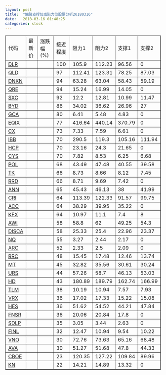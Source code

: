 ```yaml
---
layout: post
title:  "触碰支撑位或阻力位股票分析20180316"
date:   2018-03-16 01:48:25
categories: stock
---
```

<script type="text/javascript">
var stockList = []
stockList.push('gb_dlr');
stockList.push('gb_qld');
stockList.push('gb_dnkn');
stockList.push('gb_qre');
stockList.push('gb_sxc');
stockList.push('gb_byd');
stockList.push('gb_gca');
stockList.push('gb_eqix');
stockList.push('gb_cx');
stockList.push('gb_ibb');
stockList.push('gb_hcp');
stockList.push('gb_cys');
stockList.push('gb_pol');
stockList.push('gb_tk');
stockList.push('gb_rrd');
stockList.push('gb_ann');
stockList.push('gb_cri');
stockList.push('gb_acc');
stockList.push('gb_kfx');
stockList.push('gb_awi');
stockList.push('gb_disca');
stockList.push('gb_nq');
stockList.push('gb_arc');
stockList.push('gb_rrc');
stockList.push('gb_mt');
stockList.push('gb_urs');
stockList.push('gb_hd');
stockList.push('gb_tlm');
stockList.push('gb_vrx');
stockList.push('gb_hes');
stockList.push('gb_fnsr');
stockList.push('gb_sdlp');
stockList.push('gb_finl');
stockList.push('gb_vno');
stockList.push('gb_ava');
stockList.push('gb_cboe');
stockList.push('gb_kn');
</script>
<table border="1">
 <tr>
 <td>代码</td>
 <td>最新价</td>
 <td>涨跌幅(%)</td>
 <td>接近程度</td>
 <td>阻力1</td>
 <td>阻力2</td>
 <td>支撑1</td>
 <td>支撑2</td>
</tr>
  <tr id="dlr" class="red">
  <td><a href="http://stock.finance.sina.com.cn/usstock/quotes/DLR.html" target="_blank">DLR</a></td><td></td><td></td><td>100</td><td>105.9</td><td>112.23</td><td>96.56</td><td>0</td></tr>
  <tr id="qld" class="green">
  <td><a href="http://stock.finance.sina.com.cn/usstock/quotes/QLD.html" target="_blank">QLD</a></td><td></td><td></td><td>97</td><td>112.41</td><td>123.31</td><td>78.25</td><td>87.03</td></tr>
  <tr id="dnkn" class="green">
  <td><a href="http://stock.finance.sina.com.cn/usstock/quotes/DNKN.html" target="_blank">DNKN</a></td><td></td><td></td><td>94</td><td>63.28</td><td>63.04</td><td>58.43</td><td>59.19</td></tr>
  <tr id="qre" class="red">
  <td><a href="http://stock.finance.sina.com.cn/usstock/quotes/QRE.html" target="_blank">QRE</a></td><td></td><td></td><td>94</td><td>15.24</td><td>16.99</td><td>14.05</td><td>0</td></tr>
  <tr id="sxc" class="green">
  <td><a href="http://stock.finance.sina.com.cn/usstock/quotes/SXC.html" target="_blank">SXC</a></td><td></td><td></td><td>92</td><td>12.2</td><td>12.81</td><td>10.99</td><td>11.47</td></tr>
  <tr id="byd" class="red">
  <td><a href="http://stock.finance.sina.com.cn/usstock/quotes/BYD.html" target="_blank">BYD</a></td><td></td><td></td><td>86</td><td>34.02</td><td>36.62</td><td>26.96</td><td>27</td></tr>
  <tr id="gca" class="green">
  <td><a href="http://stock.finance.sina.com.cn/usstock/quotes/GCA.html" target="_blank">GCA</a></td><td></td><td></td><td>80</td><td>6.41</td><td>5.48</td><td>4.83</td><td>0</td></tr>
  <tr id="eqix" class="red">
  <td><a href="http://stock.finance.sina.com.cn/usstock/quotes/EQIX.html" target="_blank">EQIX</a></td><td></td><td></td><td>77</td><td>416.64</td><td>440.14</td><td>370.79</td><td>0</td></tr>
  <tr id="cx" class="red">
  <td><a href="http://stock.finance.sina.com.cn/usstock/quotes/CX.html" target="_blank">CX</a></td><td></td><td></td><td>73</td><td>7.33</td><td>7.59</td><td>6.61</td><td>0</td></tr>
  <tr id="ibb" class="green">
  <td><a href="http://stock.finance.sina.com.cn/usstock/quotes/IBB.html" target="_blank">IBB</a></td><td></td><td></td><td>70</td><td>290.5</td><td>119.3</td><td>105.16</td><td>111.94</td></tr>
  <tr id="hcp" class="red">
  <td><a href="http://stock.finance.sina.com.cn/usstock/quotes/HCP.html" target="_blank">HCP</a></td><td></td><td></td><td>70</td><td>23.16</td><td>24.3</td><td>21.65</td><td>0</td></tr>
  <tr id="cys" class="green">
  <td><a href="http://stock.finance.sina.com.cn/usstock/quotes/CYS.html" target="_blank">CYS</a></td><td></td><td></td><td>70</td><td>7.82</td><td>8.53</td><td>6.25</td><td>6.68</td></tr>
  <tr id="pol" class="red">
  <td><a href="http://stock.finance.sina.com.cn/usstock/quotes/POL.html" target="_blank">POL</a></td><td></td><td></td><td>68</td><td>43.49</td><td>47.48</td><td>40.55</td><td>39.58</td></tr>
  <tr id="tk" class="red">
  <td><a href="http://stock.finance.sina.com.cn/usstock/quotes/TK.html" target="_blank">TK</a></td><td></td><td></td><td>66</td><td>8.73</td><td>8.66</td><td>8.12</td><td>7.45</td></tr>
  <tr id="rrd" class="red">
  <td><a href="http://stock.finance.sina.com.cn/usstock/quotes/RRD.html" target="_blank">RRD</a></td><td></td><td></td><td>66</td><td>8.71</td><td>9.69</td><td>7.42</td><td>0</td></tr>
  <tr id="ann" class="red">
  <td><a href="http://stock.finance.sina.com.cn/usstock/quotes/ANN.html" target="_blank">ANN</a></td><td></td><td></td><td>65</td><td>45.43</td><td>46.13</td><td>38</td><td>41.99</td></tr>
  <tr id="cri" class="red">
  <td><a href="http://stock.finance.sina.com.cn/usstock/quotes/CRI.html" target="_blank">CRI</a></td><td></td><td></td><td>64</td><td>113.39</td><td>122.33</td><td>91.57</td><td>99.75</td></tr>
  <tr id="acc" class="red">
  <td><a href="http://stock.finance.sina.com.cn/usstock/quotes/ACC.html" target="_blank">ACC</a></td><td></td><td></td><td>64</td><td>38.29</td><td>39.95</td><td>35.22</td><td>0</td></tr>
  <tr id="kfx" class="green">
  <td><a href="http://stock.finance.sina.com.cn/usstock/quotes/KFX.html" target="_blank">KFX</a></td><td></td><td></td><td>64</td><td>10.97</td><td>11.1</td><td>7.4</td><td>8</td></tr>
  <tr id="awi" class="red">
  <td><a href="http://stock.finance.sina.com.cn/usstock/quotes/AWI.html" target="_blank">AWI</a></td><td></td><td></td><td>58</td><td>58.8</td><td>62</td><td>49.25</td><td>54.3</td></tr>
  <tr id="disca" class="green">
  <td><a href="http://stock.finance.sina.com.cn/usstock/quotes/DISCA.html" target="_blank">DISCA</a></td><td></td><td></td><td>58</td><td>25.33</td><td>25.4</td><td>22.96</td><td>23.37</td></tr>
  <tr id="nq" class="green">
  <td><a href="http://stock.finance.sina.com.cn/usstock/quotes/NQ.html" target="_blank">NQ</a></td><td></td><td></td><td>55</td><td>3.27</td><td>2.44</td><td>2.17</td><td>0</td></tr>
  <tr id="arc" class="green">
  <td><a href="http://stock.finance.sina.com.cn/usstock/quotes/ARC.html" target="_blank">ARC</a></td><td></td><td></td><td>52</td><td>2.33</td><td>2.5</td><td>2.09</td><td>0</td></tr>
  <tr id="rrc" class="red">
  <td><a href="http://stock.finance.sina.com.cn/usstock/quotes/RRC.html" target="_blank">RRC</a></td><td></td><td></td><td>48</td><td>15.45</td><td>17.48</td><td>12.46</td><td>13.74</td></tr>
  <tr id="mt" class="red">
  <td><a href="http://stock.finance.sina.com.cn/usstock/quotes/MT.html" target="_blank">MT</a></td><td></td><td></td><td>45</td><td>32.82</td><td>35.56</td><td>30.61</td><td>30.24</td></tr>
  <tr id="urs" class="green">
  <td><a href="http://stock.finance.sina.com.cn/usstock/quotes/URS.html" target="_blank">URS</a></td><td></td><td></td><td>44</td><td>57.26</td><td>58.7</td><td>46.13</td><td>53.03</td></tr>
  <tr id="hd" class="red">
  <td><a href="http://stock.finance.sina.com.cn/usstock/quotes/HD.html" target="_blank">HD</a></td><td></td><td></td><td>43</td><td>180.89</td><td>189.79</td><td>162.74</td><td>166.99</td></tr>
  <tr id="tlm" class="green">
  <td><a href="http://stock.finance.sina.com.cn/usstock/quotes/TLM.html" target="_blank">TLM</a></td><td></td><td></td><td>38</td><td>10.19</td><td>10.94</td><td>7.57</td><td>7.93</td></tr>
  <tr id="vrx" class="red">
  <td><a href="http://stock.finance.sina.com.cn/usstock/quotes/VRX.html" target="_blank">VRX</a></td><td></td><td></td><td>36</td><td>17.02</td><td>17.33</td><td>15.22</td><td>15.08</td></tr>
  <tr id="hes" class="green">
  <td><a href="http://stock.finance.sina.com.cn/usstock/quotes/HES.html" target="_blank">HES</a></td><td></td><td></td><td>36</td><td>51.62</td><td>54.52</td><td>44.21</td><td>47.84</td></tr>
  <tr id="fnsr" class="red">
  <td><a href="http://stock.finance.sina.com.cn/usstock/quotes/FNSR.html" target="_blank">FNSR</a></td><td></td><td></td><td>36</td><td>20.06</td><td>20.84</td><td>17.8</td><td>0</td></tr>
  <tr id="sdlp" class="red">
  <td><a href="http://stock.finance.sina.com.cn/usstock/quotes/SDLP.html" target="_blank">SDLP</a></td><td></td><td></td><td>35</td><td>3.05</td><td>3.44</td><td>2.63</td><td>0</td></tr>
  <tr id="finl" class="green">
  <td><a href="http://stock.finance.sina.com.cn/usstock/quotes/FINL.html" target="_blank">FINL</a></td><td></td><td></td><td>32</td><td>12.47</td><td>10.94</td><td>9.54</td><td>10.22</td></tr>
  <tr id="vno" class="green">
  <td><a href="http://stock.finance.sina.com.cn/usstock/quotes/VNO.html" target="_blank">VNO</a></td><td></td><td></td><td>30</td><td>72.76</td><td>73.63</td><td>65.16</td><td>68.48</td></tr>
  <tr id="ava" class="red">
  <td><a href="http://stock.finance.sina.com.cn/usstock/quotes/AVA.html" target="_blank">AVA</a></td><td></td><td></td><td>30</td><td>51.27</td><td>51.68</td><td>47.8</td><td>44.33</td></tr>
  <tr id="cboe" class="red">
  <td><a href="http://stock.finance.sina.com.cn/usstock/quotes/CBOE.html" target="_blank">CBOE</a></td><td></td><td></td><td>23</td><td>120.35</td><td>127.22</td><td>109.84</td><td>89.96</td></tr>
  <tr id="kn" class="red">
  <td><a href="http://stock.finance.sina.com.cn/usstock/quotes/KN.html" target="_blank">KN</a></td><td></td><td></td><td>22</td><td>14.21</td><td>14.89</td><td>13.32</td><td>0</td></tr>
</table>
